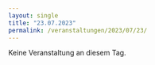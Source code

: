 ```yaml
---
layout: single
title: "23.07.2023"
permalink: /veranstaltungen/2023/07/23/
---
```


Keine Veranstaltung an diesem Tag.
